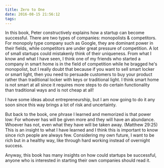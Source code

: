 ```yaml
---
title: Zero to One
date: 2016-08-15 21:56:12
tags:
---
```


In this book, Peter constructively explains how a startup can become successful. There are two types of companies: monopolists & competitors. For monopoly type company such as Google, they are dominant power in their fields, while competitors are under great pressure of competition. A lot of small startups could mistakenly think of their uniqueness. From what I know and what I have seen, I think one of my friends who started a company in smart home is in the field of competition while he bragged he's monopolist, but I really doubt that because if you want to sell smart locker or smart light, then you need to persuade customers to buy your product rather than traditional locker with keys or traditional light. I think smart home is not smart at all since it requires more steps to do certain functionality than traditional ways and is not cheap at all!

I have some ideas about entrepreneurship, but I am now going to do it any soon since this way brings a lot of risk and uncertainty.

But back to the book, one phrase I learned and memorized is that power low: For whoever has will be given more and they will have an abundance. Whoever has not, even what they have will be taken away. (Matthew 29:25) This is an insight to what I have learned and I think this is important to know since rich people are always few. Considering my own future, I want to be rich but in a healthy way, like through hard working instead of overnight success.

Anyway, this book has many insights on how could startups be successful, anyone who is interested in starting their own companies should read it.
